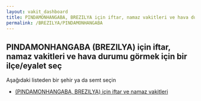 ```yaml
---
layout: vakit_dashboard
title: PINDAMONHANGABA, BREZILYA için iftar, namaz vakitleri ve hava durumu - ilçe/eyalet seç
permalink: /BREZILYA/PINDAMONHANGABA
---
```


## PINDAMONHANGABA (BREZILYA) için iftar, namaz vakitleri ve hava durumu  görmek için bir ilçe/eyalet seç

Aşağıdaki listeden bir şehir ya da semt seçin

* [ (PINDAMONHANGABA, BREZILYA) için iftar ve namaz vakitleri](/BREZILYA/PINDAMONHANGABA/)

<script type="text/javascript">
  var GLOBAL_COUNTRY = 'BREZILYA';
  var GLOBAL_CITY = 'PINDAMONHANGABA';
  var GLOBAL_STATE = 'PINDAMONHANGABA';
</script>
